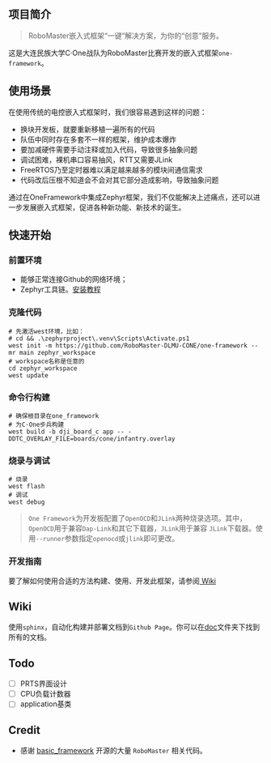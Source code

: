 ## 项目简介

> RoboMaster嵌入式框架“一键”解决方案，为你的“创意”服务。

这是大连民族大学C·One战队为RoboMaster比赛开发的嵌入式框架`one-framework`。

## 使用场景

在使用传统的电控嵌入式框架时，我们很容易遇到这样的问题：

- 换块开发板，就要重新移植一遍所有的代码
- 队伍中同时存在多套不一样的框架，维护成本爆炸
- 要加减硬件需要手动注释或加入代码，导致很多抽象问题
- 调试困难，裸机串口容易抽风，RTT又需要JLink
- FreeRTOS乃至定时器难以满足越来越多的模块间通信需求
- 代码改后压根不知道会不会对其它部分造成影响，导致抽象问题

通过在OneFramework中集成Zephyr框架，我们不仅能解决上述痛点，还可以进一步发展嵌入式框架，促进各种新功能、新技术的诞生。

## 快速开始

### 前置环境

- 能够正常连接Github的网络环境；
- Zephyr工具链。[安装教程](https://docs.zephyrproject.org/latest/develop/getting_started/index.html)

### 克隆代码

```shell
# 先激活west环境，比如：
# cd && .\zephyrproject\.venv\Scripts\Activate.ps1
west init -m https://github.com/RoboMaster-DLMU-CONE/one-framework --mr main zephyr_workspace
# workspace名称是任意的
cd zephyr_workspace
west update
```

### 命令行构建

```shell
# 确保根目录在one_framework
# 为C·One步兵构建
west build -b dji_board_c app -- -DDTC_OVERLAY_FILE=boards/cone/infantry.overlay
```

### 烧录与调试

```shell
# 烧录
west flash
# 调试
west debug
```

> `One Framework`为开发板配置了`OpenOCD`和`JLink`两种烧录选项。其中，`OpenOCD`用于兼容`Dap-Link`和其它下载器，`JLink`用于兼容
`JLink`下载器。使用`--runner`参数指定`openocd`或`jlink`即可更改。

### 开发指南

要了解如何使用合适的方法构建、使用、开发此框架，请参阅[
Wiki](https://robomaster-dlmu-cone.github.io/one-framework/texts/dev/dev.html)

## Wiki

使用`sphinx`，自动化构建并部署文档到`Github Page`。你可以在[doc](doc)文件夹下找到所有的文档。

## Todo

- [ ] PRTS界面设计
- [ ] CPU负载计数器
- [ ] application基类

## Credit

- 感谢 [basic_framework](https://github.com/HNUYueLuRM/basic_framework) 开源的大量 `RoboMaster` 相关代码。